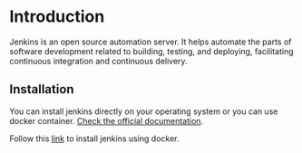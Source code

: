 # Introduction

Jenkins is an open source automation server. It helps automate the parts of 
software development related to building, testing, and deploying, facilitating 
continuous integration and continuous delivery.

## Installation

You can install jenkins directly on your operating system or you can use docker 
container. 
[Check the official documentation](https://www.jenkins.io/doc/book/installing/).

Follow this [link](https://github.com/jenkinsci/docker/blob/master/README.md) to
install jenkins using docker.